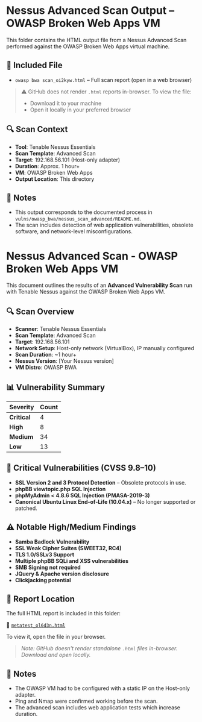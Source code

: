 # Nessus Advanced Scan Output – OWASP Broken Web Apps VM

This folder contains the HTML output file from a Nessus Advanced Scan performed against the OWASP Broken Web Apps virtual machine.

## 📄 Included File

- `owasp bwa scan_oi2kyw.html` – Full scan report (open in a web browser)

> ⚠️ GitHub does not render `.html` reports in-browser. To view the file:
> - Download it to your machine
> - Open it locally in your preferred browser

## 🔍 Scan Context

- **Tool**: Tenable Nessus Essentials
- **Scan Template**: Advanced Scan
- **Target**: 192.168.56.101 (Host-only adapter)
- **Duration**: Approx. 1 hour+
- **VM**: OWASP Broken Web Apps
- **Output Location**: This directory

## 📌 Notes

- This output corresponds to the documented process in `vulns/owasp_bwa/nessus_scan_advanced/README.md`.
- The scan includes detection of web application vulnerabilities, obsolete software, and network-level misconfigurations.

# Nessus Advanced Scan - OWASP Broken Web Apps VM

This document outlines the results of an **Advanced Vulnerability Scan** run with Tenable Nessus against the OWASP Broken Web Apps VM.

## 🔍 Scan Overview

- **Scanner**: Tenable Nessus Essentials
- **Scan Template**: Advanced Scan
- **Target**: 192.168.56.101
- **Network Setup**: Host-only network (VirtualBox), IP manually configured
- **Scan Duration**: ~1 hour+
- **Nessus Version**: [Your Nessus version]
- **VM Distro**: OWASP BWA

## 📊 Vulnerability Summary

| Severity     | Count |
|--------------|-------|
| **Critical** | 4     |
| **High**     | 8     |
| **Medium**   | 34    |
| **Low**      | 13    |

## 🚨 Critical Vulnerabilities (CVSS 9.8–10)

- **SSL Version 2 and 3 Protocol Detection** – Obsolete protocols in use.
- **phpBB viewtopic.php SQL Injection**
- **phpMyAdmin < 4.8.6 SQL Injection (PMASA-2019-3)**
- **Canonical Ubuntu Linux End-of-Life (10.04.x)** – No longer supported or patched.

## ⚠️ Notable High/Medium Findings

- **Samba Badlock Vulnerability**
- **SSL Weak Cipher Suites (SWEET32, RC4)**
- **TLS 1.0/SSLv3 Support**
- **Multiple phpBB SQLi and XSS vulnerabilities**
- **SMB Signing not required**
- **JQuery & Apache version disclosure**
- **Clickjacking potential**

## 📁 Report Location

The full HTML report is included in this folder:

📄 [`metatest_ol6d3n.html`](./metatest_ol6d3n.html)

To view it, open the file in your browser.

> _Note: GitHub doesn't render standalone `.html` files in-browser. Download and open locally._

## 📌 Notes

- The OWASP VM had to be configured with a static IP on the Host-only adapter.
- Ping and Nmap were confirmed working before the scan.
- The advanced scan includes web application tests which increase duration.

